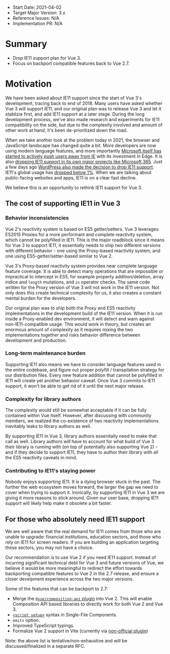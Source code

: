 - Start Date: 2021-04-02
- Target Major Version: 3.x
- Reference Issues: N/A
- Implementation PR: N/A

# Summary

- Drop IE11 support plan for Vue 3.
- Focus on backport compatible features back to Vue 2.7.

# Motivation

We have been asked about IE11 support since the start of Vue 3's development, tracing back to end of 2018. Many users have asked whether Vue 3 will support IE11, and our original plan was to release Vue 3 and let it stablizie first, and add IE11 support at a later stage. During the long development process, we've also made research and experiments for IE11 compatibility on the side, but due to the complexity involved and amount of other work at hand, it's been de-prioritized down the road.

When we take another look at the problem today in 2021, the browser and JavaScript landscape has changed quite a bit. More developers are now using modern language features, and more importantly [Microsoft itself has started to actively push users away from IE](https://techcommunity.microsoft.com/t5/windows-it-pro-blog/the-perils-of-using-internet-explorer-as-your-default-browser/ba-p/331732) with its investment in Edge. It is also [dropping IE11 support in its own major projects like Microsoft 365](https://techcommunity.microsoft.com/t5/microsoft-365-blog/microsoft-365-apps-say-farewell-to-internet-explorer-11-and/ba-p/1591666). Just a few days ago [WordPress also made the decision to drop IE11 support](https://make.wordpress.org/core/2021/03/25/discussion-summary-dropping-support-for-ie11/). IE11's global usage has [dropped below 1%](https://caniuse.com/usage-table). When we are talking about public-facing websites and apps, IE11 is on a clear fast decline.

We believe this is an opportunity to rethink IE11 support for Vue 3.

## The cost of supporting IE11 in Vue 3

### Behavior inconsistencies

Vue 2's reactivity system is based on ES5 getter/setters. Vue 3 leverages ES2015 Proxies for a more performant and complete reactivity system, which cannot be polyfilled in IE11. This is the major roadblock since it means for Vue 3 to support IE11, it essentially needs to ship two different versions with different behavior - one using the Proxy-based reactivity system, and one using ES5-getter/setter-based similar to Vue 2.

Vue 3's Proxy-based reactivity system provides near complete language feature coverage. It is able to detect many operations that are impossible or impractical to intercept in ES5, for example property addition/deletion, array indice and `length` mutations, and `in` operator checks. The same code written for the Proxy version of Vue 3 will not work in the IE11 version. Not only does this create technical complexity for us, it also creates a constant mental burden for the developers.

Our original plan was to ship both the Proxy and ES5 reactivity implementations in the development build of the IE11 version. When it is run inside a Proxy-enabled dev environment, it will detect and warn against non-IE11-compatible usage. This would work in theory, but creates an enormous amount of complexity as it requires mixing the two implementations together and risks behavior difference between development and production.

### Long-term maintenance burden

Supporting IE11 also means we have to consider language features used in the entire codebase, and figure out proper polyfill / transpilation strategy for our distribution files. Every new feature addition that cannot be polyfilled in IE11 will create yet another behavior caveat. Once Vue 3 commits to IE11 support, it won't be able to get rid of it until the next major release.

### Complexity for library authors

The complexity would still be somewhat acceptable if it can be fully contained within Vue itself. However, after discussing with community members, we realized the co-existence of two reactivity implementations inevitably leaks to library authors as well.

By supporting IE11 in Vue 3, library authors essenitally need to make that call as well. Library authors will have to account for what build of Vue 3 their library is running with (on top of potentially also supporting Vue 2) - and if they decide to support IE11, they have to author their library with all the ES5 reactivity caveats in mind.

### Contributing to IE11's staying power

Nobody enjoys supporting IE11. It is a dying browser stuck in the past. The further the web ecosystem moves forward, the larger the gap we need to cover when trying to support it. Ironically, by supporting IE11 in Vue 3 we are giving it more reasons to stick around. Given our user base, dropping IE11 support will likely help make it obsolete a bit faster.

## For those who absolutely need IE11 support

We are well aware that the real demand for IE11 comes from those who are unable to upgrade: financial institutions, education sectors, and those who rely on IE11 for screen readers. If you are building an application targeting these sectors, you may not have a choice.

Our recommendation is to use Vue 2 if you need IE11 support. Instead of incurring significant technical debt for Vue 3 and future versions of Vue, we believe it would be more meaningful to redirect the effort towards backporting compatible features to Vue 2 in the 2.7 release, and ensure a closer develpment experience across the two major versions.

Some of the features that can be backport to 2.7:

- Merge the [`@vue/composition-api` plugin](https://github.com/vuejs/composition-api) into Vue 2. This will enable Composition API based libraries to directly work for both Vue 2 and Vue 3.
- [`<script setup>`](https://github.com/vuejs/rfcs/pull/227) syntax in Single-File Components.
- `emits` option.
- Improved TypeScript typings.
- Formalize Vue 2 support in Vite (currently via [non-official plugin](https://github.com/underfin/vite-plugin-vue2))

Note: the above list is tentative/non-exhaustive and will be discussed/finalized in a separate RFC.